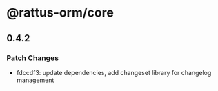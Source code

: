 # @rattus-orm/core

## 0.4.2

### Patch Changes

- fdccdf3: update dependencies, add changeset library for changelog management

